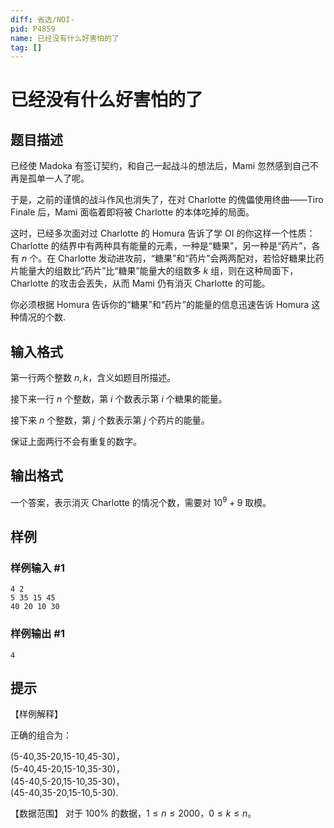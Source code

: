 ```yaml
---
diff: 省选/NOI-
pid: P4859
name: 已经没有什么好害怕的了
tag: []
---
```

# 已经没有什么好害怕的了
## 题目描述

已经使 Madoka 有签订契约，和自己一起战斗的想法后，Mami 忽然感到自己不再是孤单一人了呢。

于是，之前的谨慎的战斗作风也消失了，在对 Charlotte 的傀儡使用终曲——Tiro Finale 后，Mami 面临着即将被 Charlotte 的本体吃掉的局面。

这时，已经多次面对过 Charlotte 的 Homura 告诉了学 OI 的你这样一个性质：Charlotte 的结界中有两种具有能量的元素，一种是“糖果”，另一种是“药片”，各有 $n$ 个。在 Charlotte 发动进攻前，“糖果”和“药片”会两两配对，若恰好糖果比药片能量大的组数比“药片”比“糖果”能量大的组数多 $k$ 组，则在这种局面下，Charlotte 的攻击会丟失，从而 Mami 仍有消灭 Charlotte 的可能。

你必须根据 Homura 告诉你的“糖果”和“药片”的能量的信息迅速告诉 Homura 这种情况的个数.
## 输入格式

第一行两个整数 $n,k$，含义如题目所描述。

接下来一行 $n$ 个整数，第 $i$ 个数表示第 $i$ 个糖果的能量。

接下来 $n$ 个整数，第 $j$ 个数表示第 $j$ 个药片的能量。

保证上面两行不会有重复的数字。
## 输出格式

一个答案，表示消灭 Charlotte 的情况个数，需要对 $10^9+9$ 取模。
## 样例

### 样例输入 #1
```
4 2
5 35 15 45
40 20 10 30

```
### 样例输出 #1
```
4
```
## 提示

【样例解释】

正确的组合为：

(5-40,35-20,15-10,45-30)，    
(5-40,45-20,15-10,35-30)，   
(45-40,5-20,15-10,35-30)，   
(45-40,35-20,15-10,5-30).   

【数据范围】
对于 $100\%$ 的数据，$1 \le n \le 2000$，$0 \le k \le n$。
